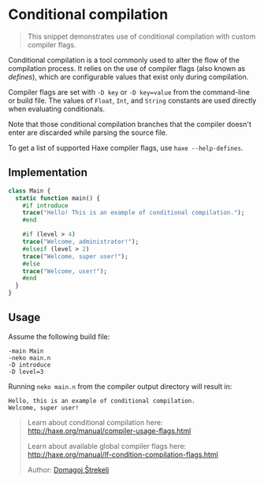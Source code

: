[tags]: / "conditional-compilation"

# Conditional compilation

> This snippet demonstrates use of conditional compilation with custom compiler flags.

Conditional compilation is a tool commonly used to alter the flow of the compilation process. It relies on the use of compiler flags (also known as _defines_), which are configurable values that exist only during compilation.

Compiler flags are set with `-D key` or `-D key=value` from the command-line or build file. The values of `Float`, `Int`, and `String` constants are used directly when evaluating conditionals.

Note that those conditional compilation branches that the compiler doesn't enter are discarded while parsing the source file.

To get a list of supported Haxe compiler flags, use `haxe --help-defines`.

## Implementation
```haxe
class Main {
  static function main() {
    #if introduce
    trace("Hello! This is an example of conditional compilation.");
    #end

    #if (level > 4)
    trace("Welcome, administrator!");
    #elseif (level > 2)
    trace("Welcome, super user!");
    #else
    trace("Welcome, user!");
    #end
  }
}
```

## Usage

Assume the following build file:

```hxml
-main Main
-neko main.n
-D introduce
-D level=3
```

Running `neko main.n` from the compiler output directory will result in:

```
Hello, this is an example of conditional compilation.
Welcome, super user!
```

> Learn about conditional compilation here: <http://haxe.org/manual/compiler-usage-flags.html>
>
> Learn about available global compiler flags here: <http://haxe.org/manual/lf-condition-compilation-flags.html>
>
> Author: [Domagoj Štrekelj](http://github.com/dstrekelj)
